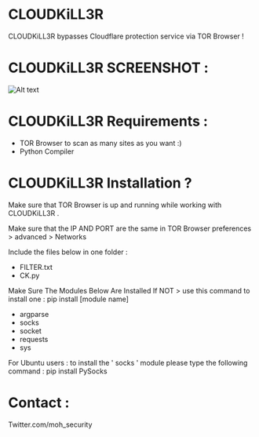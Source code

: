 # CLOUDKiLL3R

CLOUDKiLL3R bypasses Cloudflare protection service via TOR Browser ! 

# CLOUDKiLL3R SCREENSHOT :

![Alt text](https://image.ibb.co/cmNucx/CLOUDKi_LL3_R.png "CLOUDKiLL3R ScreenShoot")

# CLOUDKiLL3R Requirements : 

* TOR Browser to scan as many sites as you want :) 
* Python Compiler

# CLOUDKiLL3R Installation ? 

Make sure that TOR Browser is up and running while working with CLOUDKiLL3R .

Make sure that the IP AND PORT are the same in TOR Browser preferences > advanced > Networks

Include the files below in one folder : 

* FILTER.txt	
* CK.py

Make Sure The Modules Below Are Installed If NOT > use this command to install one : pip install [module name] 

* argparse
* socks
* socket
* requests
* sys

For Ubuntu users : to install the ' socks ' module please type the following command : pip install PySocks

# Contact : 

Twitter.com/moh_security 


